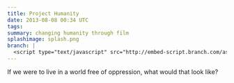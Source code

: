 ```yaml
---
title: Project Humanity
date: 2013-08-08 00:34 UTC
tags:
summary: changing humanity through film
splashimage: splash.png
branch: |
  <script type="text/javascript" src="http://embed-script.branch.com/assets/embed/embed.m.js?body=0" data-branch-embedid="SL-hAglt-XE" ></script><noscript><a href="http://branch.com/b/project-humanity">Project Humanity</a></noscript>
---
```


If we were to live in a world free of oppression, what would that look like?


